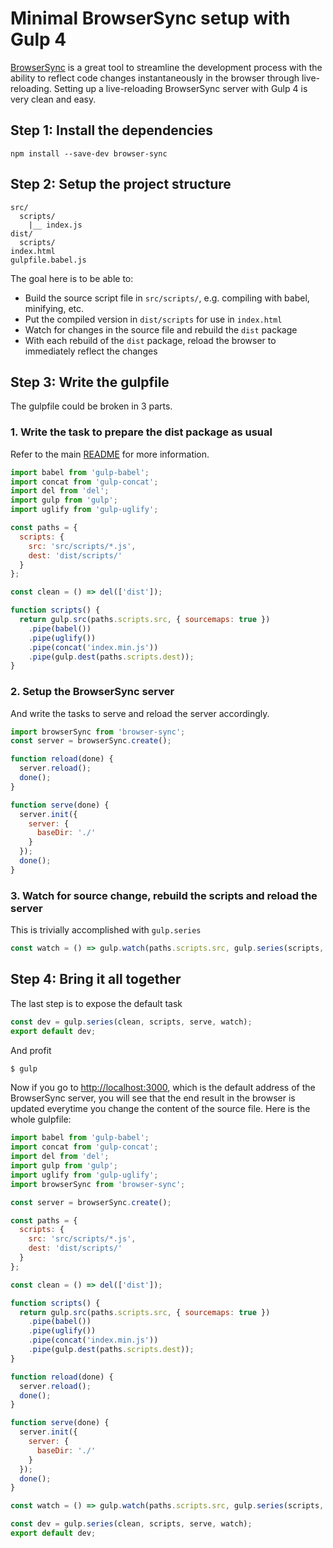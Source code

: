 <!-- front-matter
id: minimal-browsersync-setup-with-gulp4
title: Minimal BrowserSync setup with Gulp 4
hide_title: true
sidebar_label: Minimal BrowserSync setup with Gulp 4
-->

# Minimal BrowserSync setup with Gulp 4

[BrowserSync](https://www.browsersync.io/) is a great tool to streamline
the development process with the ability to reflect code changes instantaneously
in the browser through live-reloading. Setting up a live-reloading
BrowserSync server with Gulp 4 is very clean and easy.

## Step 1: Install the dependencies

```
npm install --save-dev browser-sync
```

## Step 2: Setup the project structure

```
src/
  scripts/
    |__ index.js
dist/
  scripts/
index.html
gulpfile.babel.js
```

The goal here is to be able to:
- Build the source script file in `src/scripts/`, e.g. compiling with babel, minifying, etc.
- Put the compiled version in `dist/scripts` for use in `index.html`
- Watch for changes in the source file and rebuild the `dist` package
- With each rebuild of the `dist` package, reload the browser to immediately reflect the changes

## Step 3: Write the gulpfile

The gulpfile could be broken in 3 parts.

### 1. Write the task to prepare the dist package as usual

Refer to the main [README](https://github.com/gulpjs/gulp/blob/4.0/README.md#use-last-javascript-version-in-your-gulpfile)
for more information.

```javascript
import babel from 'gulp-babel';
import concat from 'gulp-concat';
import del from 'del';
import gulp from 'gulp';
import uglify from 'gulp-uglify';

const paths = {
  scripts: {
    src: 'src/scripts/*.js',
    dest: 'dist/scripts/'
  }
};

const clean = () => del(['dist']);

function scripts() {
  return gulp.src(paths.scripts.src, { sourcemaps: true })
    .pipe(babel())
    .pipe(uglify())
    .pipe(concat('index.min.js'))
    .pipe(gulp.dest(paths.scripts.dest));
}
```

### 2. Setup the BrowserSync server

And write the tasks to serve and reload the server accordingly.

```javascript
import browserSync from 'browser-sync';
const server = browserSync.create();

function reload(done) {
  server.reload();
  done();
}

function serve(done) {
  server.init({
    server: {
      baseDir: './'
    }
  });
  done();
}
```

### 3. Watch for source change, rebuild the scripts and reload the server

This is trivially accomplished with `gulp.series`

```javascript
const watch = () => gulp.watch(paths.scripts.src, gulp.series(scripts, reload));
```

## Step 4: Bring it all together

The last step is to expose the default task

```javascript
const dev = gulp.series(clean, scripts, serve, watch);
export default dev;
```

And profit

```bash
$ gulp
```

Now if you go to [http://localhost:3000](http://localhost:3000), which is the default address of the
BrowserSync server, you will see that the end result in the browser is updated everytime you change
the content of the source file. Here is the whole gulpfile:

```javascript
import babel from 'gulp-babel';
import concat from 'gulp-concat';
import del from 'del';
import gulp from 'gulp';
import uglify from 'gulp-uglify';
import browserSync from 'browser-sync';

const server = browserSync.create();

const paths = {
  scripts: {
    src: 'src/scripts/*.js',
    dest: 'dist/scripts/'
  }
};

const clean = () => del(['dist']);

function scripts() {
  return gulp.src(paths.scripts.src, { sourcemaps: true })
    .pipe(babel())
    .pipe(uglify())
    .pipe(concat('index.min.js'))
    .pipe(gulp.dest(paths.scripts.dest));
}

function reload(done) {
  server.reload();
  done();
}

function serve(done) {
  server.init({
    server: {
      baseDir: './'
    }
  });
  done();
}

const watch = () => gulp.watch(paths.scripts.src, gulp.series(scripts, reload));

const dev = gulp.series(clean, scripts, serve, watch);
export default dev;
```
